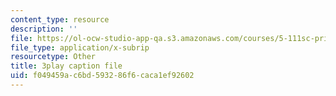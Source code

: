 ```yaml
---
content_type: resource
description: ''
file: https://ol-ocw-studio-app-qa.s3.amazonaws.com/courses/5-111sc-principles-of-chemical-science-fall-2014/f049459ac6bd593286f6caca1ef92602_739SB34oEyo.vtt
file_type: application/x-subrip
resourcetype: Other
title: 3play caption file
uid: f049459a-c6bd-5932-86f6-caca1ef92602
---
```

